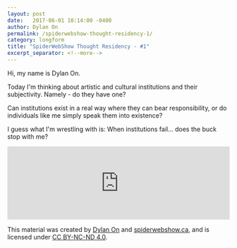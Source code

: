 ```yaml
---
layout: post
date:   2017-06-01 10:14:00 -0400
author: Dylan On
permalink: /spiderwebshow-thought-residency-1/
category: longform
title: "SpiderWebShow Thought Residency - #1"
excerpt_separator: <!--more-->
---
```


Hi, my name is Dylan On.

Today I'm thinking about artistic and cultural institutions and their subjectivity. Namely - do they have one?

Can institutions exist in a real way where they can bear responsibility, or do individuals like me simply speak them into existence?

I guess what I'm wrestling with is:
When institutions fail... does the buck stop with me?

<!--more-->

<iframe width="100%" height="166" scrolling="no" frameborder="no" src="https://w.soundcloud.com/player/?url=https%3A//api.soundcloud.com/tracks/325526907&amp;color=ff5500&amp;auto_play=false&amp;hide_related=false&amp;show_comments=true&amp;show_user=true&amp;show_reposts=false"></iframe>

<p class="small">
  This material was created by <a href="https://dylanon.com/">Dylan On</a> and <a href="https://spiderwebshow.ca/">spiderwebshow.ca</a>, 
  and is licensed under <a href="https://creativecommons.org/licenses/by-nc-nd/4.0/">CC BY-NC-ND 4.0</a>.
</p>